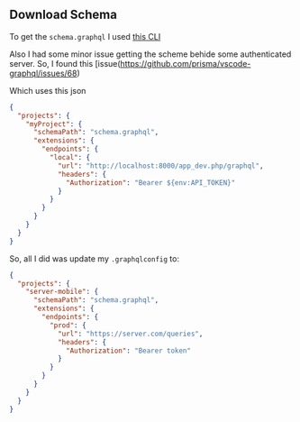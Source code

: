 ## Download Schema

To get the `schema.graphql` I used [this CLI](ttps://github.com/graphql-cli/graphql-cli)

Also I had some minor issue getting the scheme behide some authenticated server. So, I found this [issue(https://github.com/prisma/vscode-graphql/issues/68)

Which uses this json

```json
{
  "projects": {
    "myProject": {
      "schemaPath": "schema.graphql",
      "extensions": {
        "endpoints": {
          "local": {
            "url": "http://localhost:8000/app_dev.php/graphql",
            "headers": {
              "Authorization": "Bearer ${env:API_TOKEN}"
            }
          }
        }
      }
    }
  }
}
```

So, all I did was update my `.graphqlconfig` to:

```json
{
  "projects": {
    "server-mobile": {
      "schemaPath": "schema.graphql",
      "extensions": {
        "endpoints": {
          "prod": {
            "url": "https://server.com/queries",
            "headers": {
              "Authorization": "Bearer token"
            }
          }
        }
      }
    }
  }
}
```
